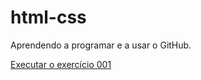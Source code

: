 # html-css

Aprendendo a programar e a usar o GitHub.

<a href="https://lightzzxy.github.io/html-css/exercicios/ex001/index.html"> Executar o exercício 001</a>